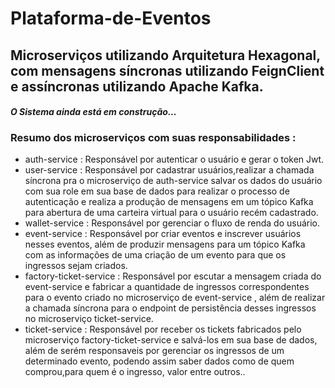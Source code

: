 # Plataforma-de-Eventos

## Microserviços utilizando Arquitetura Hexagonal, com mensagens síncronas utilizando FeignClient e assíncronas utilizando Apache Kafka.


#### _O Sistema ainda está em construção..._



### Resumo dos microserviços com suas responsabilidades :

- auth-service : Responsável por autenticar o usuário e gerar o token Jwt.
- user-service : Responsável por cadastrar usuários,realizar a chamada síncrona pra o microserviço de auth-service salvar os dados do usuário com sua role em sua base de dados para realizar o processo de autenticação e realiza a produção de mensagens em um tópico Kafka para abertura de uma carteira virtual para o usuário recém cadastrado.
- wallet-service : Responsável por gerenciar o fluxo de renda do usuário.
- event-service : Responsável por criar eventos e inscrever usuários nesses eventos, além de produzir mensagens para um tópico Kafka com as informações de uma criação de um evento para que os ingressos sejam criados.
- factory-ticket-service : Responsável por escutar a mensagem criada do event-service e fabricar a quantidade de ingressos correspondentes para o evento criado no microserviço de event-service , além de realizar a chamada síncrona para o endpoint de persistência desses ingressos no microserviço ticket-service.
- ticket-service : Responsável por receber os tickets fabricados  pelo microserviço factory-ticket-service e salvá-los em sua base de dados, além de serém responsaveis por gerenciar os ingressos de um determinado evento, podendo assim saber dados como de quem comprou,para quem é o ingresso, valor entre outros..
